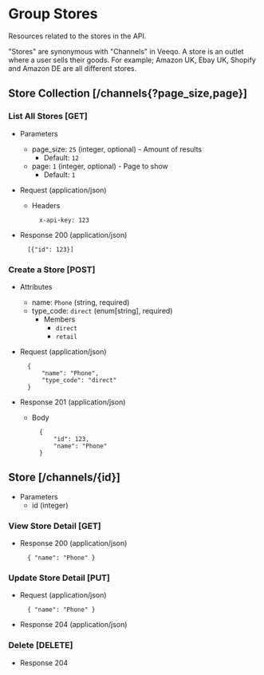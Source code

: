 # Group Stores

Resources related to the stores in the API. 

"Stores" are synonymous with "Channels" in Veeqo. A store is an outlet where a user sells their goods. For example; Amazon UK, Ebay UK, Shopify and Amazon DE are all different stores.

## Store Collection [/channels{?page_size,page}]

### List All Stores [GET]

+ Parameters
    + page_size: `25` (integer, optional) - Amount of results
        + Default: `12`
    + page: `1` (integer, optional) - Page to show
        + Default: `1`

+ Request (application/json)

    + Headers

            x-api-key: 123

+ Response 200 (application/json)

        [{"id": 123}]

### Create a Store [POST]

+ Attributes
    + name: `Phone` (string, required)
    + type_code: `direct` (enum[string], required)
        + Members
            + `direct`
            + `retail`

+ Request (application/json)

        {
            "name": "Phone",
            "type_code": "direct"
        }

+ Response 201 (application/json)

    + Body

            {
                "id": 123,
                "name": "Phone"
            }

## Store [/channels/{id}]

+ Parameters
    + id (integer)

### View Store Detail [GET]

+ Response 200 (application/json)

        { "name": "Phone" }

### Update Store Detail [PUT]

+ Request (application/json)

        { "name": "Phone" }

+ Response 204 (application/json)

### Delete [DELETE]

+ Response 204
